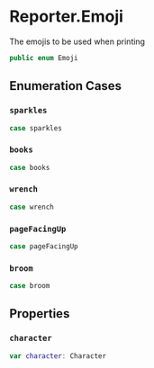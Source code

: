 # Reporter.Emoji

The emojis to be used when printing

``` swift
public enum Emoji
```

## Enumeration Cases

### `sparkles`

``` swift
case sparkles
```

### `books`

``` swift
case books
```

### `wrench`

``` swift
case wrench
```

### `pageFacingUp`

``` swift
case pageFacingUp
```

### `broom`

``` swift
case broom
```

## Properties

### `character`

``` swift
var character: Character
```
